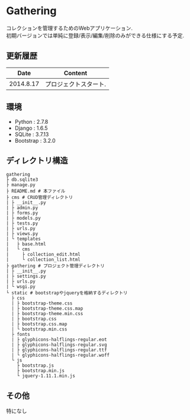 Gathering
===

コレクションを管理するためのWebアプリケーション.  
初期バージョンでは単純に登録/表示/編集/削除のみができる仕様にする予定.

更新履歴
---
|Date|Content|
|:-:|:-:|
|2014.8.17|プロジェクトスタート.|

環境
---
- Python : 2.7.8
- Django : 1.6.5
- SQLite : 3.7.13
- Bootstrap : 3.2.0

ディレクトリ構造
---
```shell
gathering
├ db.sqlite3
├ manage.py
├ README.md # 本ファイル
├ cms # CRUD管理ディレクトリ
| ├ __init__.py
| ├ admin.py
| ├ forms.py
| ├ models.py
| ├ tests.py
| ├ urls.py
| ├ views.py
| └ templates
|   ├ base.html
|   └ cms
|     ├ collection_edit.html
|     └ collection_list.html
├ gathering # プロジェクト管理ディレクトリ
| ├ __init__.py
| ├ settings.py  
| ├ urls.py
| └ wsgi.py
└ static # bootstrapやjqueryを格納するディレクトリ
  ├ css
  | ├ bootstrap-theme.css
  | ├ bootstrap-theme.css.map
  | ├ bootstrap-theme.min.css
  | ├ bootstrap.css
  | ├ bootstrap.css.map
  | └ bootstrap.min.css
  ├ fonts
  | ├ glyphicons-halflings-regular.eot
  | ├ glyphicons-halflings-regular.svg
  | ├ glyphicons-halflings-regular.ttf
  | └ glyphicons-halflings-regular.woff
  └ js
    ├ bootstrap.js
    ├ bootstrap.min.js
    └ jquery-1.11.1.min.js
```

その他
---
特になし
